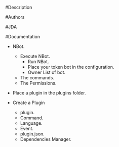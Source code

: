 #Description

#Authors

#JDA

#Documentation

- NBot.
    - Execute NBot.
        - Run NBot.
        - Place your token bot in the configuration.
        - Owner List of bot.
    - The commands.
    - The Permissions.

- Place a plugin in the plugins folder.

- Create a Plugin
    - plugin.
    - Command.
    - Language.
    - Event.
    - plugin.json.
    - Dependencies Manager.